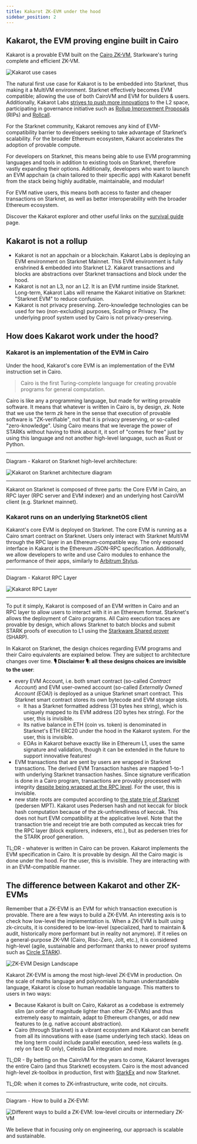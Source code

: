 ```yaml
---
title: Kakarot ZK-EVM under the hood
sidebar_position: 2
---
```


## Kakarot, the EVM proving engine built in Cairo

Kakarot is a provable EVM built on the
[Cairo ZK-VM](https://www.cairo-lang.org/), Starkware's turing complete and
efficient ZK-VM.

![Kakarot use cases](../../static/diagrams/kakarot_applications.png)

The natural first use case for Kakarot is to be embedded into Starknet, thus
making it a MultiVM environment. Starknet effectively becomes EVM compatible;
allowing the use of both CairoVM and EVM for builders & users. Additionally,
Kakarot Labs
[strives to push more innovations](https://ethcc.io/archive/Kakarot-zkEVM-beyond-ethereum-compatibility)
to the L2 space, participating in governance initiative such as
[Rollup Improvement Proposals](https://github.com/ethereum/RIPs) (RIPs) and
[Rollcall](https://github.com/ethereum/pm/issues/1071#issuecomment-2221171582).

For the Starknet community, Kakarot removes any kind of EVM-compatibility
barrier to developers seeking to take advantage of Starknet’s scalability. For
the broader Ethereum ecosystem, Kakarot accelerates the adoption of provable
compute.

For developers on Starknet, this means being able to use EVM programming
languages and tools in addition to existing tools on Starknet, therefore vastly
expanding their options. Additionally, developers who want to launch an EVM
appchain (a chain tailored to their specific app) with Kakarot benefit from the
stack being highly auditable, maintainable, and modular!

For EVM native users, this means both access to faster and cheaper transactions
on Starknet, as well as better interoperability with the broader Ethereum
ecosystem.

Discover the Kakarot explorer and other useful links on the
[survival guide](../survival-guide) page.

## Kakarot is not a rollup

- Kakarot is not an appchain or a blockchain. Kakarot Labs is deploying an EVM
  environment on Starknet Mainnet. This EVM environment is fully enshrined &
  embedded into Starknet L2. Kakarot transactions and blocks are abstractions
  over Starknet transactions and block under the hood.
- Kakarot is not an L3, nor an L2. It is an EVM runtime inside Starknet.
  Long-term, Kakarot Labs will rename the Kakarot initiative on Starknet:
  "Starknet EVM" to reduce confusion.
- Kakarot is not privacy preserving. Zero-knowledge technologies can be used for
  two (non-excluding) purposes, Scaling or Privacy. The underlying proof system
  used by Cairo is not privacy-preserving.

## How does Kakarot work under the hood?

### Kakarot is an implementation of the EVM in Cairo

Under the hood, Kakarot's core EVM is an implementation of the EVM instruction
set in Cairo.

> Cairo is the first Turing-complete language for creating provable programs for
> general computation.

Cairo is like any a programming language, but made for writing provable
software. It means that whatever is written in Cairo is, by design, _zk_. Note
that we use the term _zk_ here in the sense that execution of provable software
is "ZK-verifiable", not that it is privacy preserving, or so-called
"zero-knowledge". Using Cairo means that we leverage the power of STARKs without
having to think about it, it sort of "comes for free" just by using this
language and not another high-level language, such as Rust or Python.

---

Diagram - Kakarot on Starknet high-level architecture:

![Kakarot on Starknet architecture diagram](../../static/diagrams/kakarot_zkevm.png)

---

Kakarot on Starknet is composed of three parts: the Core EVM in Cairo, an RPC
layer (RPC server and EVM indexer) and an underlying host CairoVM client (e.g.
Starknet mainnet).

### Kakarot runs on an underlying StarknetOS client

Kakarot's core EVM is deployed on Starknet. The core EVM is running as a Cairo
smart contract on Starknet. Users only interact with Starknet MultiVM through
the RPC layer in an Ethereum-compatible way. The only exposed interface in
Kakarot is the Ethereum JSON-RPC specification. Additionally, we allow
developers to write and use Cairo modules to enhance the performance of their
apps, similarly to [Arbitrum Stylus](https://arbitrum.io/stylus).

---

Diagram - Kakarot RPC Layer

![Kakarot RPC Layer](../../static/diagrams/kakarot_rpc.png)

---

To put it simply, Kakarot is composed of an EVM written in Cairo and an RPC
layer to allow users to interact with it in an Ethereum format. Starknet's
allows the deployment of Cairo programs. All Cairo execution traces are provable
by design, which allows Starknet to batch blocks and submit STARK proofs of
execution to L1 using the
[Starkware Shared prover](https://starkware.co/tech-stack/) (SHARP).

In Kakarot on Starknet, the design choices regarding EVM programs and their
Cairo equivalents are explained below. They are subject to architecture changes
over time. **🎙️ Disclaimer 🎙️: all these designs choices are invisible to the
user**:

- every EVM Account, i.e. both smart contract (so-called _Contract Account_) and
  EVM user-owned account (so-called _Externally Owned Account (EOA)_) is
  deployed as a unique Starknet smart contract. This Starknet smart contract
  stores its own bytecode and EVM storage slots.
  - It has a Starknet formatted address (31 bytes hex string), which is uniquely
    mapped to its EVM address (20 bytes hex string). For the user, this is
    invisible.
  - Its native balance in ETH (coin vs. token) is denominated in Starknet's ETH
    ERC20 under the hood in the Kakarot system. For the user, this is invisible.
  - EOAs in Kakarot behave exactly like in Ethereum L1, uses the same signature
    and validation, though it can be extended in the future to support
    innovative features!
- EVM transactions that are sent by users are wrapped in Starknet transactions.
  The derived EVM Transaction hashes are mapped 1-to-1 with underlying Starknet
  transaction hashes. Since signature verification is done in a Cairo program,
  transactions are provably processed with integrity
  [despite being wrapped at the RPC level](https://github.com/kkrt-labs/kakarot-rpc).
  For the user, this is invisible.
- new state roots are computed according to
  [the state trie of Starknet](https://docs.starknet.io/architecture-and-concepts/network-architecture/starknet-state/)
  (pedersen MPT). Kakarot uses Pedersen hash and not keccak for block hash
  computation because of the zk-unfriendliness of keccak. This does not hurt EVM
  compatibility at the applicative level. Note that the transaction trie and
  receipt trie are both computed as keccak tries for the RPC layer (block
  explorers, indexers, etc.), but as pedersen tries for the STARK proof
  generation.

TL;DR - whatever is written in Cairo can be proven. Kakarot implements the EVM
specification in Cairo. It is provable by design. All the Cairo magic is done
under the hood. For the user, this is invisible. They are interacting with in an
EVM-compatible manner.

## The difference between Kakarot and other ZK-EVMs

Remember that a ZK-EVM is an EVM for which transaction execution is provable.
There are a few ways to build a ZK-EVM. An interesting axis is to check how
low-level the implementation is. When a ZK-EVM is built using zk-circuits, it is
considered to be low-level (specialized, hard to maintain & audit, historically
more performant but in reality not anymore). If it relies on a general-purpose
ZK-VM (Cairo, Risc-Zero, Jolt, etc.), it is considered high-level (agile,
sustainable and performant thanks to newer proof systems such as
[Circle STARK](https://vitalik.eth.limo/general/2024/07/23/circlestarks.html)).

![ZK-EVM Design Landscape](../../static/diagrams/zkevm_landscape.png)

Kakarot ZK-EVM is among the most high-level ZK-EVM in production. On the scale
of maths language and polynomials to human understandable language, Kakarot is
close to human readable language. This matters to users in two ways:

- Because Kakarot is built on Cairo, Kakarot as a codebase is extremely slim (an
  order of magnitude lighter than other ZK-EVMs) and thus extremely easy to
  maintain, adapt to Ethereum changes, or add new features to (e.g. native
  account abstraction).
- Cairo (through Starknet) is a vibrant ecosystem and Kakarot can benefit from
  all its innovations with ease (same underlying tech stack). Ideas on the long
  term could include parallel execution, seed-less wallets (e.g. rely on face ID
  only), Celestia DA integration and more.

TL;DR - By betting on the CairoVM for the years to come, Kakarot leverages the
entire Cairo (and thus Starknet) ecosystem. Cairo is the most advanced
high-level zk-toolbox in production, first with
[StarkEx](https://www.theblock.co/post/237064/starkex-layer-2-records-1-trillion-in-on-chain-trading-volume-since-june-2020)
and now Starknet.

TL;DR: when it comes to ZK-infrastructure, write code, not circuits.

---

Diagram - How to build a ZK-EVM:

![Different ways to build a ZK-EVM: low-level circuits or intermediary ZK-VM](../../static/diagrams/how_to_build_a_zkevm.png)

We believe that in focusing only on engineering, our approach is scalable and
sustainable.

<!-- For information unrelated to documentation effort, link to external URLs to decrease the area to maintain: docs should contain doc-related content, and for other content (e.g. how did Kakarot start, what is the roadmap, etc.), use other media -->
